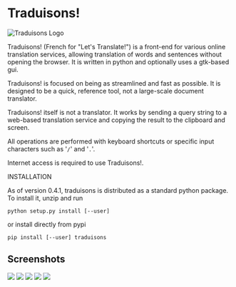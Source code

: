 Traduisons!
===========
![Traduisons Logo](https://traduisons.googlecode.com/files/traduisons.png)

Traduisons! (French for "Let's Translate!") is a front-end for various online
translation services, allowing translation of words and sentences without opening
the browser. It is written in python and optionally uses a gtk-based gui.

Traduisons! is focused on being as streamlined and fast as possible. It is
designed to be a quick, reference tool, not a large-scale document
translator.

Traduisons! itself is not a translator. It works by sending a query string
to a web-based translation service and copying the result to the
clipboard and screen.

All operations are performed with keyboard shortcuts or specific input
characters such as '`/`' and '`.`'.

Internet access is required to use Traduisons!.

INSTALLATION

As of version 0.4.1, traduisons is distributed as a standard python package. To
install it, unzip and run

    python setup.py install [--user]

or install directly from pypi

    pip install [--user] traduisons

Screenshots
-----------
![](http://traduisons.googlecode.com/files/screenshot-05-linux.png)
![](http://traduisons.googlecode.com/files/screenshot-02-linux.png)
![](http://traduisons.googlecode.com/files/screenshot-03-windows.png)
![](http://traduisons.googlecode.com/files/screenshot-04-windows.png)
![](http://traduisons.googlecode.com/files/screenshot-01-linux.png)
